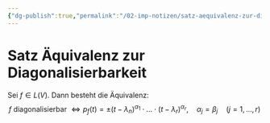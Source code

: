 ```yaml
---
{"dg-publish":true,"permalink":"/02-imp-notizen/satz-aequivalenz-zur-diagonalisierbarkeit/"}
---
```



# Satz Äquivalenz zur Diagonalisierbarkeit

Sei $f\in L(V)$. Dann besteht die Äquivalenz: $$f\text{ diagonalisierbar }\iff p_f(t)=\pm(t-\lambda_n)^{\alpha_1}\cdot...\cdot(t-\lambda_r)^{\alpha_r}, \quad\alpha_j=\beta_j \quad(j=1,...,r)$$
